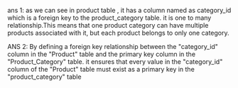 ans 1:
as we can see in product table , it has a column named as category_id which is a foreign key to the product_category table.
it is one to many relationship.This means that one product category can have multiple products associated with it, but each product belongs to only one category.

ANS 2:
By defining a foreign key relationship between the "category_id" column in the "Product" table and the primary key column in the "Product_Category" table.
it ensures that every value in the "category_id" column of the "Product" table must exist as a primary key in the "product_category" table
